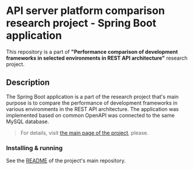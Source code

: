 # API server platform comparison research project - Spring Boot application

This repository is a part of **"Performance comparison of development frameworks in selected environments in REST API architecture"** research project.

## Description

The Spring Boot application is a part of the research project that's main purpose is to compare the performance of development frameworks in various environments in the REST API architecture.
The application was implemented based on common OpenAPI was connected to the same MySQL database.

> For details, visit [the main page of the project](https://github.com/MAtt5816/api-servers-comparison), please.

### Installing & running
See the [README](https://github.com/MAtt5816/api-servers-comparison/blob/master/README.md) of the project's main repository.
